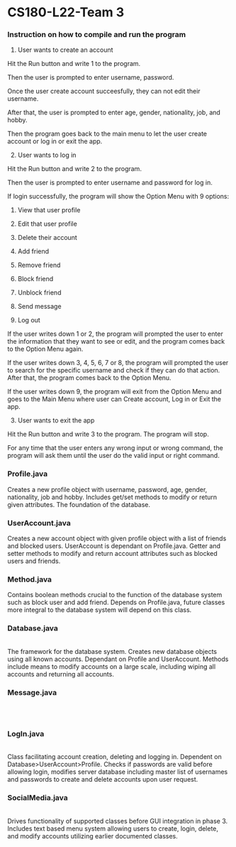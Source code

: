 # CS180-L22-Team 3

### Instruction on how to compile and run the program
1. User wants to create an account

Hit the Run button and write 1 to the program.

Then the user is prompted to enter username, password. 

Once the user create account succeesfully, they can not edit their username.

After that, the user is prompted to enter age, gender, nationality, job, and hobby.

Then the program goes back to the main menu to let the user create account or log in or exit the app.

2. User wants to log in

Hit the Run button and write 2 to the program.

Then the user is prompted to enter username and password for log in. 

If login successfully, the program will show the Option Menu with 9 options:

1. View that user profile
  
2. Edit that user profile

3. Delete their account

4. Add friend

5. Remove friend

6. Block friend

7. Unblock friend

8. Send message

9. Log out

If the user writes down 1 or 2, the program will prompted the user to enter the information that they want to see or edit, and the program comes back to the Option Menu again.

If the user writes down 3, 4, 5, 6, 7 or 8, the program will prompted the user to search for the specific username and check if they can do that action. After that, the program comes back to the Option Menu.

If the user writes down 9, the program will exit from the Option Menu and goes to the Main Menu where user can Create account, Log in or Exit the app.


3. User wants to exit the app

Hit the Run button and write 3 to the program. The program will stop.

For any time that the user enters any wrong input or wrong command, the program will ask them until the user do the valid input or right command.

### Profile.java <br/>
Creates a new profile object with username, password, age, gender, nationality, job and hobby. Includes get/set methods to modify or return given attributes.
The foundation of the database.
<br/>
### UserAccount.java <br/>
Creates a new account object with given profile object with a list of friends and blocked users. UserAccount is dependant on Profile.java. Getter and setter methods to modify and return account attributes such as blocked users and friends.
<br/>
### Method.java <br/>
Contains boolean methods crucial to the function of the database system such as block user and add friend. Depends on Profile.java, future classes more integral to the database system will depend on this class.
<br/>
### Database.java <br/>
<br/>
The framework for the database system. Creates new database objects using all known accounts. Dependant on Profile and UserAccount. Methods include means to modify accounts on a large scale, including wiping all accounts and returning all accounts.
<br/>

### Message.java <br/>
<br/>
<br/>

### LogIn.java <br/>
<br/>
Class facilitating account creation, deleting and logging in. 
Dependent on Database>UserAccount>Profile. Checks if passwords are valid before allowing login, modifies server database including master list of usernames and passwords to create and delete accounts upon user request.  
<br/>

### SocialMedia.java <br/>
<br/>
Drives functionality of supported classes before GUI integration in phase 3. Includes text based menu system allowing users to create, login, delete, and modify accounts utilizing earlier documented classes.  
<br/>
